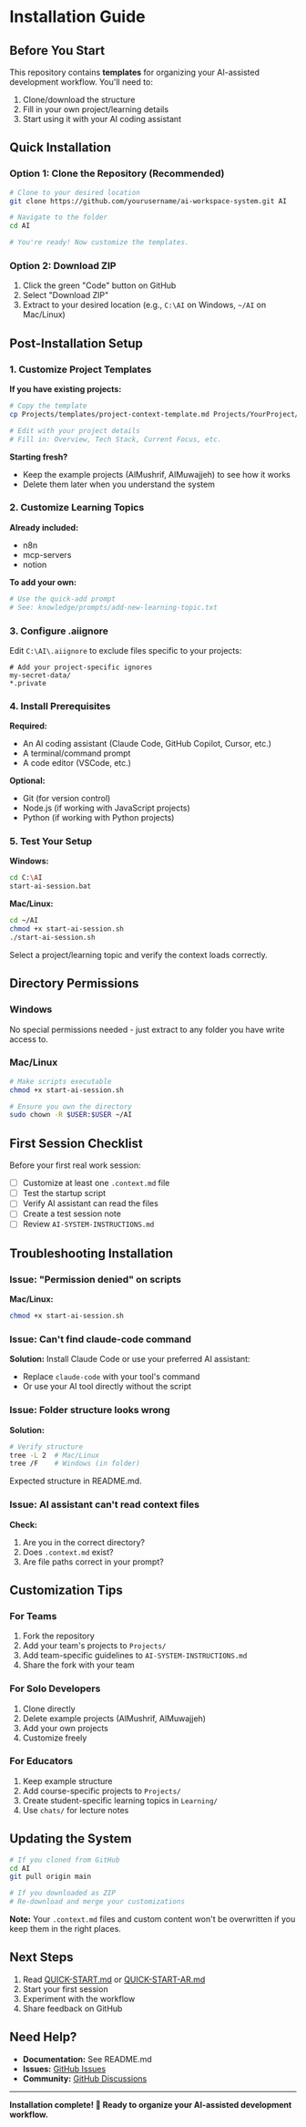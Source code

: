 # Installation Guide

## Before You Start

This repository contains **templates** for organizing your AI-assisted development workflow. You'll need to:
1. Clone/download the structure
2. Fill in your own project/learning details
3. Start using it with your AI coding assistant

## Quick Installation

### Option 1: Clone the Repository (Recommended)
```bash
# Clone to your desired location
git clone https://github.com/yourusername/ai-workspace-system.git AI

# Navigate to the folder
cd AI

# You're ready! Now customize the templates.
```

### Option 2: Download ZIP

1. Click the green "Code" button on GitHub
2. Select "Download ZIP"
3. Extract to your desired location (e.g., `C:\AI` on Windows, `~/AI` on Mac/Linux)

## Post-Installation Setup

### 1. Customize Project Templates

**If you have existing projects:**
```bash
# Copy the template
cp Projects/templates/project-context-template.md Projects/YourProject/.context.md

# Edit with your project details
# Fill in: Overview, Tech Stack, Current Focus, etc.
```

**Starting fresh?**
- Keep the example projects (AlMushrif, AlMuwajjeh) to see how it works
- Delete them later when you understand the system

### 2. Customize Learning Topics

**Already included:**
- n8n
- mcp-servers
- notion

**To add your own:**
```bash
# Use the quick-add prompt
# See: knowledge/prompts/add-new-learning-topic.txt
```

### 3. Configure .aiignore

Edit `C:\AI\.aiignore` to exclude files specific to your projects:
```
# Add your project-specific ignores
my-secret-data/
*.private
```

### 4. Install Prerequisites

**Required:**
- An AI coding assistant (Claude Code, GitHub Copilot, Cursor, etc.)
- A terminal/command prompt
- A code editor (VSCode, etc.)

**Optional:**
- Git (for version control)
- Node.js (if working with JavaScript projects)
- Python (if working with Python projects)

### 5. Test Your Setup

**Windows:**
```bash
cd C:\AI
start-ai-session.bat
```

**Mac/Linux:**
```bash
cd ~/AI
chmod +x start-ai-session.sh
./start-ai-session.sh
```

Select a project/learning topic and verify the context loads correctly.

## Directory Permissions

### Windows
No special permissions needed - just extract to any folder you have write access to.

### Mac/Linux
```bash
# Make scripts executable
chmod +x start-ai-session.sh

# Ensure you own the directory
sudo chown -R $USER:$USER ~/AI
```

## First Session Checklist

Before your first real work session:

- [ ] Customize at least one `.context.md` file
- [ ] Test the startup script
- [ ] Verify AI assistant can read the files
- [ ] Create a test session note
- [ ] Review `AI-SYSTEM-INSTRUCTIONS.md`

## Troubleshooting Installation

### Issue: "Permission denied" on scripts

**Mac/Linux:**
```bash
chmod +x start-ai-session.sh
```

### Issue: Can't find claude-code command

**Solution:**
Install Claude Code or use your preferred AI assistant:
- Replace `claude-code` with your tool's command
- Or use your AI tool directly without the script

### Issue: Folder structure looks wrong

**Solution:**
```bash
# Verify structure
tree -L 2  # Mac/Linux
tree /F    # Windows (in folder)
```

Expected structure in README.md.

### Issue: AI assistant can't read context files

**Check:**
1. Are you in the correct directory?
2. Does `.context.md` exist?
3. Are file paths correct in your prompt?

## Customization Tips

### For Teams
1. Fork the repository
2. Add your team's projects to `Projects/`
3. Add team-specific guidelines to `AI-SYSTEM-INSTRUCTIONS.md`
4. Share the fork with your team

### For Solo Developers
1. Clone directly
2. Delete example projects (AlMushrif, AlMuwajjeh)
3. Add your own projects
4. Customize freely

### For Educators
1. Keep example structure
2. Add course-specific projects to `Projects/`
3. Create student-specific learning topics in `Learning/`
4. Use `chats/` for lecture notes

## Updating the System
```bash
# If you cloned from GitHub
cd AI
git pull origin main

# If you downloaded as ZIP
# Re-download and merge your customizations
```

**Note:** Your `.context.md` files and custom content won't be overwritten if you keep them in the right places.

## Next Steps

1. Read [QUICK-START.md](QUICK-START.md) or [QUICK-START-AR.md](QUICK-START-AR.md)
2. Start your first session
3. Experiment with the workflow
4. Share feedback on GitHub

## Need Help?

- **Documentation:** See README.md
- **Issues:** [GitHub Issues](https://github.com/yourusername/ai-workspace-system/issues)
- **Community:** [GitHub Discussions](https://github.com/yourusername/ai-workspace-system/discussions)

---

**Installation complete! 🎉 Ready to organize your AI-assisted development workflow.**
